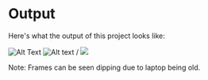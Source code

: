 # Output

Here's what the output of this project looks like: 

![Alt Text](https://media.giphy.com/media/vFKqnCdLPNOKc/giphy.gif)
![Alt text](name-of-gif-file.gif) / ![](name-of-gif-file.gif)


Note: Frames can be seen dipping due to laptop being old. 
